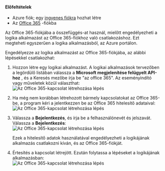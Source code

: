 #### <a name="prerequisites"></a>Előfeltételek
- Azure fiók; egy [ingyenes fiókra](https://azure.microsoft.com/free) hozhat létre
- Az [Office 365](https://office365.com) -fiókba  

Az Office 365-fiókjába a összefüggés-at használ, mielőtt engedélyezheti a logika alkalmazást az Office 365-fiókhoz való csatlakozáshoz. Ezt megteheti egyszerűen a logika alkalmazásból, az Azure portálon.  

Engedélyezze az logika alkalmazást az Office 365-fiókjába, az alábbi lépésekkel csatlakozhat:

1. Hozzon létre egy logikai alkalmazást. A logikai alkalmazások tervezőben a legördülő listában válassza a **Microsoft megjelenítése felügyelt API-hoz** , és a Keresés mezőbe írja be "az office 365". Az eseményindító vagy műveletek közül választhat:  
    ![Az Office 365-kapcsolat létrehozása lépés](./media/connectors-create-api-office365-outlook/office365-sendemail.png)  

2. Ha még nem korábban létrehozott bármely kapcsolatokat az Office 365-be, a program kéri a jelentkezzen be az Office 365 hitelesítő adataival:  
    ![Az Office 365-kapcsolat létrehozása lépés](./media/connectors-create-api-office365-outlook/office365-signin.png)  

3. Válassza a **Bejelentkezés**, és írja be a felhasználónevét és jelszavát. Válassza a **Bejelentkezés**:  
    ![Az Office 365-kapcsolat létrehozása lépés](./media/connectors-create-api-office365-outlook/office365-usernamepassword.png)

    Ezek a hitelesítő adatok használatával engedélyezheti a logikájának alkalmazás csatlakozni kíván, és az Office 365-fiókját. 

4. Értesítés a kapcsolat létrejött. Ezután folytassa a lépéseket a logikájának alkalmazásban:   
    ![Az Office 365-kapcsolat létrehozása lépés](./media/connectors-create-api-office365-outlook/office365-sendemailproperties.png)  
  
